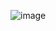 ![image](https://github.com/Xsu-13/AuthService/assets/73441321/7f9aa03b-357e-44c2-9fc6-11f8f6f811a2)
